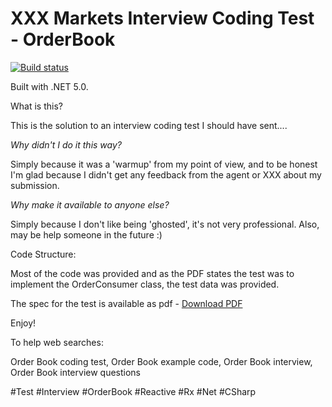 # XXX Markets Interview Coding Test - OrderBook

[![Build status](https://ci.appveyor.com/api/projects/status/j2j5dmerila9cpcj?svg=true)](https://ci.appveyor.com/project/oriches/xxx-markets-interview-orderbook)

Built with .NET 5.0.

What is this?

This is the solution to an interview coding test I should have sent....

_Why didn't I do it this way?_

Simply because it was a 'warmup' from my point of view, and to be honest I'm glad because I didn't get any feedback from the agent or XXX about my submission.

_Why make it available to anyone else?_

Simply because I don't like being 'ghosted', it's not very professional. Also, may be help someone in the future :)

Code Structure:

Most of the code was provided and as the PDF states the test was to implement the OrderConsumer class, the test data was provided.

The spec for the test is available as pdf - [Download PDF](https://github.com/oriches/Xxx.Markets.Interview.OrderBook/blob/main/Development%20Task.pdf)


Enjoy!

To help web searches:

Order Book coding test,
Order Book example code,
Order Book interview,
Order Book interview questions

#Test #Interview #OrderBook #Reactive #Rx #Net #CSharp

